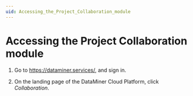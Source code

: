 ```yaml
---
uid: Accessing_the_Project_Collaboration_module
---
```


# Accessing the Project Collaboration module

1. Go to <https://dataminer.services/>, and sign in.

1. On the landing page of the DataMiner Cloud Platform, click *Collaboration*.
